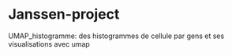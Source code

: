 # Janssen-project
UMAP_histogramme: des histogrammes de cellule par gens et ses visualisations avec umap
